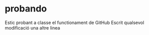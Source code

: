 # probando
Estic probant a classe el functionament de GitHub
Escrit qualsevol modificació
una altre linea
